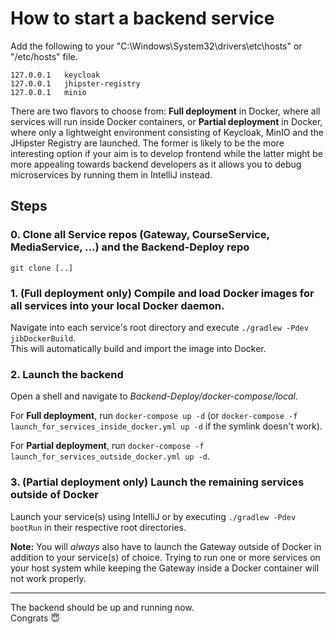 # How to start a backend service

Add the following to your "C:\Windows\System32\drivers\etc\hosts" or "/etc/hosts" file.

```
127.0.0.1   keycloak
127.0.0.1   jhipster-registry
127.0.0.1   minio
```

There are two flavors to choose from: **Full deployment** in Docker, where all services will run inside Docker containers, or **Partial deployment** in Docker, where only a lightweight environment consisting of Keycloak, MinIO and the JHipster Registry are launched.
The former is likely to be the more interesting option if your aim is to develop frontend while the latter might be more appealing towards backend developers as it allows you to debug microservices by running them in IntelliJ instead.

## Steps

### 0. Clone all Service repos (Gateway, CourseService, MediaService, ...) and the Backend-Deploy repo

`git clone [..]`

### 1. **(Full deployment only)** Compile and load Docker images for all services into your local Docker daemon.  

Navigate into each service's root directory and execute `./gradlew -Pdev jibDockerBuild`.  
This will automatically build and import the image into Docker.

### 2. Launch the backend

Open a shell and navigate to *Backend-Deploy/docker-compose/local*.

For **Full deployment**, run `docker-compose up -d` (or `docker-compose -f launch_for_services_inside_docker.yml up -d` if the symlink doesn't work).

For **Partial deployment**, run `docker-compose -f launch_for_services_outside_docker.yml up -d`.

### 3. **(Partial deployment only)** Launch the remaining services outside of Docker

Launch your service(s) using IntelliJ or by executing `./gradlew -Pdev bootRun` in their respective root directories.

**Note:** You will *always* also have to launch the Gateway outside of Docker in addition to your service(s) of choice.
Trying to run one or more services on your host system while keeping the Gateway inside a Docker container will not work properly.

---

The backend should be up and running now.  
Congrats 😇
